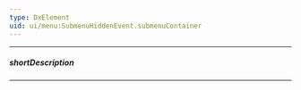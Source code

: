 ```yaml
---
type: DxElement
uid: ui/menu:SubmenuHiddenEvent.submenuContainer
---
```

---
##### shortDescription
<!-- Description goes here -->

---
<!-- Description goes here -->